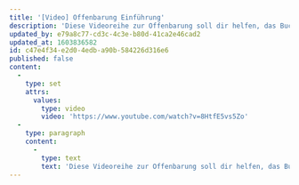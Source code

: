 ```yaml
---
title: '[Video] Offenbarung Einführung'
description: 'Diese Videoreihe zur Offenbarung soll dir helfen, das Buch und seine spannenden Texte besser zu verstehen.'
updated_by: e79a8c77-cd3c-4c3e-b80d-41ca2e46cad2
updated_at: 1603836582
id: c47e4f34-e2d0-4edb-a90b-584226d316e6
published: false
content:
  -
    type: set
    attrs:
      values:
        type: video
        video: 'https://www.youtube.com/watch?v=8HtfE5vs5Zo'
  -
    type: paragraph
    content:
      -
        type: text
        text: 'Diese Videoreihe zur Offenbarung soll dir helfen, das Buch und seine spannenden Texte besser zu verstehen.'
---
```

